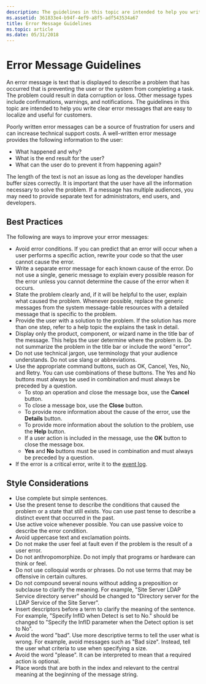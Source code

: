 ```yaml
---
description: The guidelines in this topic are intended to help you write clear error messages that are easy to localize and useful for customers.
ms.assetid: 361833e4-b94f-4ef9-a8f5-adf543534a67
title: Error Message Guidelines
ms.topic: article
ms.date: 05/31/2018
---
```


# Error Message Guidelines

An error message is text that is displayed to describe a problem that has occurred that is preventing the user or the system from completing a task. The problem could result in data corruption or loss. Other message types include confirmations, warnings, and notifications. The guidelines in this topic are intended to help you write clear error messages that are easy to localize and useful for customers.

Poorly written error messages can be a source of frustration for users and can increase technical support costs. A well-written error message provides the following information to the user:

-   What happened and why?
-   What is the end result for the user?
-   What can the user do to prevent it from happening again?

The length of the text is not an issue as long as the developer handles buffer sizes correctly. It is important that the user have all the information necessary to solve the problem. If a message has multiple audiences, you may need to provide separate text for administrators, end users, and developers.

## Best Practices

The following are ways to improve your error messages:

-   Avoid error conditions. If you can predict that an error will occur when a user performs a specific action, rewrite your code so that the user cannot cause the error.
-   Write a separate error message for each known cause of the error. Do not use a single, generic message to explain every possible reason for the error unless you cannot determine the cause of the error when it occurs.
-   State the problem clearly and, if it will be helpful to the user, explain what caused the problem. Whenever possible, replace the generic messages from the system message-table resources with a detailed message that is specific to the problem.
-   Provide the user with a solution to the problem. If the solution has more than one step, refer to a help topic the explains the task in detail.
-   Display only the product, component, or wizard name in the title bar of the message. This helps the user determine where the problem is. Do not summarize the problem in the title bar or include the word "error".
-   Do not use technical jargon, use terminology that your audience understands. Do not use slang or abbreviations.
-   Use the appropriate command buttons, such as OK, Cancel, Yes, No, and Retry. You can use combinations of these buttons. The Yes and No buttons must always be used in combination and must always be preceded by a question.
    -   To stop an operation and close the message box, use the **Cancel** button.
    -   To close a message box, use the **Close** button.
    -   To provide more information about the cause of the error, use the **Details** button.
    -   To provide more information about the solution to the problem, use the **Help** button.
    -   If a user action is included in the message, use the **OK** button to close the message box.
    -   **Yes** and **No** buttons must be used in combination and must always be preceded by a question.
-   If the error is a critical error, write it to the [event log](../eventlog/event-logging.md).

## Style Considerations

-   Use complete but simple sentences.
-   Use the present tense to describe the conditions that caused the problem or a state that still exists. You can use past tense to describe a distinct event that occurred in the past.
-   Use active voice whenever possible. You can use passive voice to describe the error condition.
-   Avoid uppercase text and exclamation points.
-   Do not make the user feel at fault even if the problem is the result of a user error.
-   Do not anthropomorphize. Do not imply that programs or hardware can think or feel.
-   Do not use colloquial words or phrases. Do not use terms that may be offensive in certain cultures.
-   Do not compound several nouns without adding a preposition or subclause to clarify the meaning. For example, "Site Server LDAP Service directory server" should be changed to "Directory server for the LDAP Service of the Site Server".
-   Insert descriptors before a term to clarify the meaning of the sentence. For example, "Specify InfID when Detect is set to No." should be changed to "Specify the InfID parameter when the Detect option is set to No".
-   Avoid the word "bad". Use more descriptive terms to tell the user what is wrong. For example, avoid messages such as "Bad size". Instead, tell the user what criteria to use when specifying a size.
-   Avoid the word "please". It can be interpreted to mean that a required action is optional.
-   Place words that are both in the index and relevant to the central meaning at the beginning of the message string.

 

 
